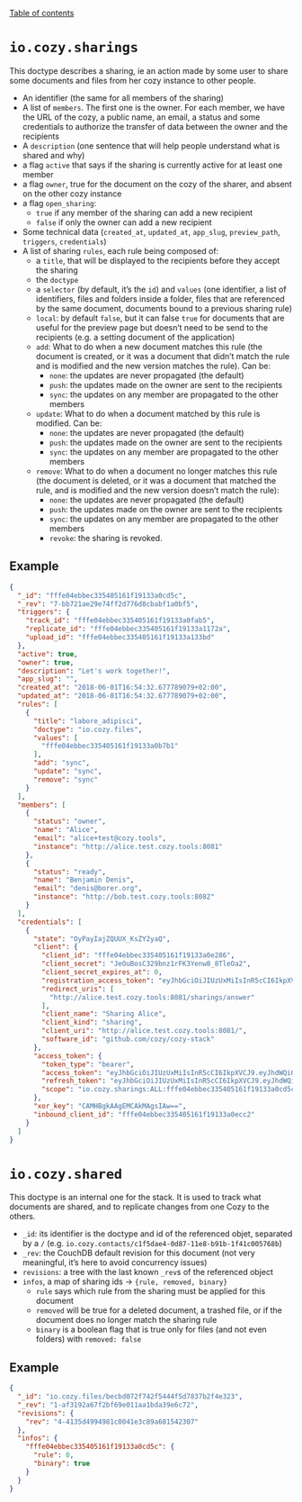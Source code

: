 [Table of contents](README.md#table-of-contents)

# `io.cozy.sharings`

This doctype describes a sharing, ie an action made by some user to share some
documents and files from her cozy instance to other people.

- An identifier (the same for all members of the sharing)
- A list of `members`. The first one is the owner. For each member,
  we have the URL of the cozy, a public name, an email, a status and some
  credentials to authorize the transfer of data between the owner and the
  recipients
- A `description` (one sentence that will help people understand what is shared
  and why)
- a flag `active` that says if the sharing is currently active for at least
  one member
- a flag `owner`, true for the document on the cozy of the sharer, and absent
  on the other cozy instance
- a flag `open_sharing`:
  - `true` if any member of the sharing can add a new recipient
  - `false` if only the owner can add a new recipient
- Some technical data (`created_at`, `updated_at`, `app_slug`, `preview_path`,
  `triggers`, `credentials`)
- A list of sharing `rules`, each rule being composed of:
  - a `title`, that will be displayed to the recipients before they accept the
    sharing
  - the `doctype`
  - a `selector` (by default, it’s the `id`) and `values` (one identifier, a
    list of identifiers, files and folders inside a folder, files that are
    referenced by the same document, documents bound to a previous sharing rule)
  - `local`: by default `false`, but it can false `true` for documents that are
    useful for the preview page but doesn’t need to be send to the recipients
    (e.g. a setting document of the application)
  - `add`: What to do when a new document matches this rule (the document is
    created, or it was a document that didn’t match the rule and is modified and
    the new version matches the rule). Can be:
    - `none`: the updates are never propagated (the default)
    - `push`: the updates made on the owner are sent to the recipients
    - `sync`: the updates on any member are propagated to the other members
  - `update`: What to do when a document matched by this rule is modified. Can be:
    - `none`: the updates are never propagated (the default)
    - `push`: the updates made on the owner are sent to the recipients
    - `sync`: the updates on any member are propagated to the other members
  - `remove`: What to do when a document no longer matches this rule (the
    document is deleted, or it was a document that matched the rule, and is
    modified and the new version doesn’t match the rule):
    - `none`: the updates are never propagated (the default)
    - `push`: the updates made on the owner are sent to the recipients
    - `sync`: the updates on any member are propagated to the other members
    - `revoke`: the sharing is revoked.

## Example

```json
{
  "_id": "fffe04ebbec335405161f19133a0cd5c",
  "_rev": "7-bb721ae29e74ff2d776d8cbabf1a0bf5",
  "triggers": {
    "track_id": "fffe04ebbec335405161f19133a0fab5",
    "replicate_id": "fffe04ebbec335405161f19133a1172a",
    "upload_id": "fffe04ebbec335405161f19133a133bd"
  },
  "active": true,
  "owner": true,
  "description": "Let's work together!",
  "app_slug": "",
  "created_at": "2018-06-01T16:54:32.677789079+02:00",
  "updated_at": "2018-06-01T16:54:32.677789079+02:00",
  "rules": [
    {
      "title": "labore_adipisci",
      "doctype": "io.cozy.files",
      "values": [
        "fffe04ebbec335405161f19133a0b7b1"
      ],
      "add": "sync",
      "update": "sync",
      "remove": "sync"
    }
  ],
  "members": [
    {
      "status": "owner",
      "name": "Alice",
      "email": "alice+test@cozy.tools",
      "instance": "http://alice.test.cozy.tools:8081"
    },
    {
      "status": "ready",
      "name": "Benjamin Denis",
      "email": "denis@borer.org",
      "instance": "http://bob.test.cozy.tools:8082"
    }
  ],
  "credentials": [
    {
      "state": "OyPayIajZQUUX_KsZY2yaQ",
      "client": {
        "client_id": "fffe04ebbec335405161f19133a0e286",
        "client_secret": "JeOuBosC329bnz1rFK3Yenw8_8TleOa2",
        "client_secret_expires_at": 0,
        "registration_access_token": "eyJhbGciOiJIUzUxMiIsInR5cCI6IkpXVCJ9.eyJhdWQiOiJyZWdpc3RyYXRpb24iLCJpYXQiOjE1Mjc4NjQ4ODQsImlzcyI6ImJvYi50ZXN0LmNvenkudG9vbHM6ODA4MiIsInN1YiI6ImZmZmUwNGViYmVjMzM1NDA1MTYxZjE5MTMzYTBlMjg2In0.WsNnnFnnf_vgf2OQyGSaj9XyK2elkaGHyl2vFpjzlCxEfj7ZoE7B2b6_GtRIdmhh42VSawoyGLAXsPh-ml10GQ",
        "redirect_uris": [
          "http://alice.test.cozy.tools:8081/sharings/answer"
        ],
        "client_name": "Sharing Alice",
        "client_kind": "sharing",
        "client_uri": "http://alice.test.cozy.tools:8081/",
        "software_id": "github.com/cozy/cozy-stack"
      },
      "access_token": {
        "token_type": "bearer",
        "access_token": "eyJhbGciOiJIUzUxMiIsInR5cCI6IkpXVCJ9.eyJhdWQiOiJhY2Nlc3MiLCJpYXQiOjE1Mjc4NjQ4ODQsImlzcyI6ImJvYi50ZXN0LmNvenkudG9vbHM6ODA4MiIsInN1YiI6ImZmZmUwNGViYmVjMzM1NDA1MTYxZjE5MTMzYTBlMjg2Iiwic2NvcGUiOiJpby5jb3p5LnNoYXJpbmdzOkFMTDpmZmZlMDRlYmJlYzMzNTQwNTE2MWYxOTEzM2EwY2Q1YyJ9.ZS0r9KpjrctckigRIELJQryzHrFGo-1dQvRplSNj8N0jyJE1LPgnYuiDedQ8EQN5-1ffeLUf3h_Rygz2ozQvPA",
        "refresh_token": "eyJhbGciOiJIUzUxMiIsInR5cCI6IkpXVCJ9.eyJhdWQiOiJyZWZyZXNoIiwiaWF0IjoxNTI3ODY0ODg0LCJpc3MiOiJib2IudGVzdC5jb3p5LnRvb2xzOjgwODIiLCJzdWIiOiJmZmZlMDRlYmJlYzMzNTQwNTE2MWYxOTEzM2EwZTI4NiIsInNjb3BlIjoiaW8uY296eS5zaGFyaW5nczpBTEw6ZmZmZTA0ZWJiZWMzMzU0MDUxNjFmMTkxMzNhMGNkNWMifQ.cnH-COVwBIY8zOK51BBkLhb8vRbA96mRJ_W-i3Gg_qZoAISUjmzM3IH69DPQzD99OFnyeGWPhuIkCyWZX7ULQA",
        "scope": "io.cozy.sharings:ALL:fffe04ebbec335405161f19133a0cd5c"
      },
      "xor_key": "CAMHBgkAAgEMCAkMAgsIAw==",
      "inbound_client_id": "fffe04ebbec335405161f19133a0ecc2"
    }
  ]
}
```

# `io.cozy.shared`

This doctype is an internal one for the stack. It is used to track what
documents are shared, and to replicate changes from one Cozy to the others.

- `_id`: its identifier is the doctype and id of the referenced objet, separated by
  a `/` (e.g. `io.cozy.contacts/c1f5dae4-0d87-11e8-b91b-1f41c005768b`)
- `_rev`: the CouchDB default revision for this document (not very meaningful,
  it’s here to avoid concurrency issues)
- `revisions`: a tree with the last known `_rev`s of the referenced object
- `infos`, a map of sharing ids → `{rule, removed, binary}`
  - `rule` says which rule from the sharing must be applied for this document
  - `removed` will be true for a deleted document, a trashed file, or if the
    document does no longer match the sharing rule
  - `binary` is a boolean flag that is true only for files (and not even
    folders) with `removed: false`

## Example

```json
{
  "_id": "io.cozy.files/becbd072f742f5444f5d7837b2f4e323",
  "_rev": "1-af3192a67f2bf69e011aa1bda39e6c72",
  "revisions": {
    "rev": "4-4135d4994981c0041e3c89a681542307"
  },
  "infos": {
    "fffe04ebbec335405161f19133a0cd5c": {
      "rule": 0,
      "binary": true
    }
  }
}
```
